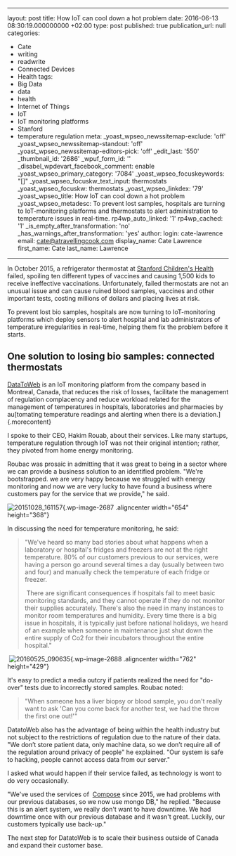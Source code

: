   - --
layout: post
title: How IoT can cool down a hot problem
date: 2016-06-13 08:30:19.000000000 +02:00
type: post
published: true
publication_url: null
categories:
  - Cate
  - writing
  - readwrite
  - Connected Devices
  - Health
tags:
  - Big Data
  - data
  - health
  - Internet of Things
  - IoT
  - IoT monitoring platforms
  - Stanford
  - temperature regulation
meta:
  _yoast_wpseo_newssitemap-exclude: 'off'
  _yoast_wpseo_newssitemap-standout: 'off'
  _yoast_wpseo_newssitemap-editors-pick: 'off'
  _edit_last: '550'
  _thumbnail_id: '2686'
  _wpuf_form_id: ''
  _disabel_wpdevart_facebook_comment: enable
  _yoast_wpseo_primary_category: '7084'
  _yoast_wpseo_focuskeywords: "[]"
  _yoast_wpseo_focuskw_text_input: thermostats
  _yoast_wpseo_focuskw: thermostats
  _yoast_wpseo_linkdex: '79'
  _yoast_wpseo_title: How IoT can cool down a hot problem
  _yoast_wpseo_metadesc: To prevent lost samples, hospitals are turning to IoT-monitoring
    platforms and thermostats to alert administration to temperature issues in real-time.
  rp4wp_auto_linked: '1'
  rp4wp_cached: '1'
  _is_empty_after_transformation: 'no'
  _has_warnings_after_transformation: 'yes'
author:
  login: cate-lawrence
  email: cate@atravellingcook.com
  display_name: Cate Lawrence
  first_name: Cate
  last_name: Lawrence
---
In October 2015, a refrigerator thermostat at [Stanford Children's
Health](http://www.mercurynews.com/health/ci_28913345/bad-refrigerator-at-stanford-childrens-health-medical-office)
failed, spoiling ten different types of vaccines and causing 1,500 kids
to receive ineffective vaccinations. Unfortunately, failed thermostats
are not an unusual issue and can cause ruined blood samples, vaccines
and other important tests, costing millions of dollars and placing lives
at risk.

To prevent lost bio samples, hospitals are now turning to IoT-monitoring
platforms which deploy sensors to alert hospital and lab administrators
of temperature irregularities in real-time, helping them fix the problem
before it starts.

One solution to losing bio samples: connected thermostats
---------------------------------------------------------

[DataToWeb](http://datatoweb.com/) is an IoT monitoring platform from
the company based in Montreal, Canada, that reduces the risk of losses,
facilitate the management of regulation complacency and reduce workload
related for the management of temperatures in hospitals, laboratories
and pharmacies by au[tomating temperature readings and alerting when
there is a deviation.]{.morecontent}

I spoke to their CEO, Hakim Rouab, about their services. Like many
startups, temperature regulation through IoT was not their original
intention; rather, they pivoted from home energy monitoring.

Roubac was prosaic in admitting that it was great to being in a sector
where we can provide a business solution to an identified problem.
"We're bootstrapped. we are very happy because we struggled with energy
monitoring and now we are very lucky to have found a business where
customers pay for the service that we provide," he said.

![20151028\_161157](rw-import/20151028_161157.jpg){.wp-image-2687
.aligncenter width="654" height="368"}

In discussing the need for temperature monitoring, he said:

> "We've heard so many bad stories about what happens when a laboratory
> or hospital's fridges and freezers are not at the right temperature.
> 80% of our customers previous to our services, were having a person go
> around several times a day (usually between two and four) and manually
> check the temperature of each fridge or freezer.
>
>  There are significant consequences if hospitals fail to meet basic
> monitoring standards, and they cannot operate if they do not monitor
> their supplies accurately. There's also the need in many instances to
> monitor room temperatures and humidity. Every time there is a big
> issue in hospitals, it is typically just before national holidays, we
> heard of an example when someone in maintenance just shut down the
> entire supply of Co2 for their incubators throughout the entire
> hospital."

<div>

<div>

 ![20160525\_090635](rw-import/20160525_090635-1024x576.jpg){.wp-image-2688
.aligncenter width="762" height="429"}

</div>

</div>

It's easy to predict a media outcry if patients realized the need for
"do-over" tests due to incorrectly stored samples. Roubac noted:

> <div>
>
> "When someone has a liver biopsy or blood sample, you don't really
> want to ask 'Can you come back for another test, we had the throw the
> first one out!'"
>
> </div>

DatatoWeb also has the advantage of being within the health industry but
not subject to the restrictions of regulation due to the nature of their
data. "We don’t store patient data, only machine data, so we don’t
require all of the regulation around privacy of people" he explained.
"Our system is safe to hacking, people cannot access data from our
server."

I asked what would happen if their service failed, as technology is wont
to do very occasionally.

"We've used the services of  [Compose](https://www.compose.io/) since
2015, we had problems with our previous databases, so we now use mongo
DB," he replied. "Because this is an alert system, we really don't want
to have downtime. We had downtime once with our previous database and it
wasn't great. Luckily, our customers typically use back-up."

The next step for DatatoWeb is to scale their business outside of Canada
and expand their customer base.

<div>

</div>
